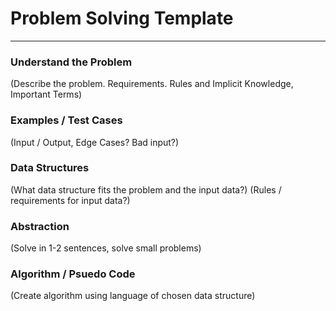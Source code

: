 # Problem Solving Template
---
### Understand the Problem
(Describe the problem. Requirements. Rules and Implicit Knowledge, Important Terms)




### Examples / Test Cases
(Input / Output, Edge Cases? Bad input?)




### Data Structures
(What data structure fits the problem and the input data?)
(Rules / requirements for input data?)




### Abstraction
(Solve in 1-2 sentences, solve small problems)




### Algorithm / Psuedo Code
(Create algorithm using language of chosen data structure)
